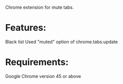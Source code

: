 Chrome extension for mute tabs.

Features:
=============
Black list
Used "muted" option of chrome.tabs.update

Requirements:
=============
Google Chrome version 45 or above
